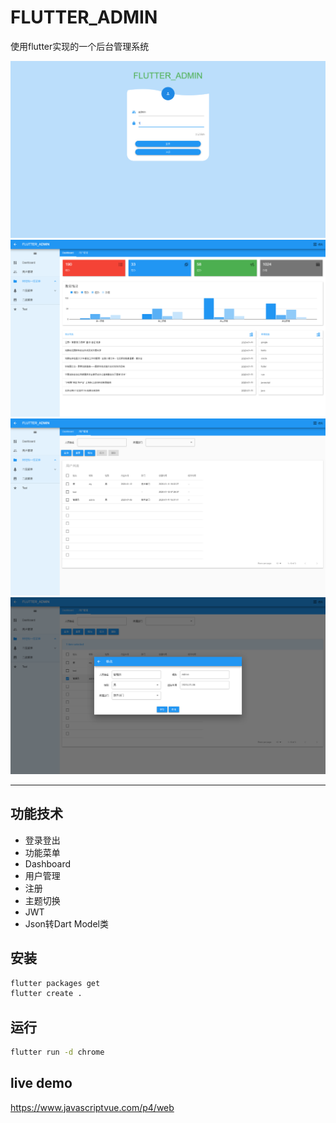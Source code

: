 # FLUTTER_ADMIN

使用flutter实现的一个后台管理系统

![image](https://raw.githubusercontent.com/cairuoyu/screenshots/master/flutter_admin_login.PNG)
![image](https://raw.githubusercontent.com/cairuoyu/screenshots/master/flutter_admin_dashboard.PNG)
![image](https://raw.githubusercontent.com/cairuoyu/screenshots/master/flutter_admin_user.PNG)
![image](https://raw.githubusercontent.com/cairuoyu/screenshots/master/flutter_admin_user-update.PNG)

---
## 功能技术
* 登录登出
* 功能菜单
* Dashboard
* 用户管理
* 注册
* 主题切换
* JWT
* Json转Dart Model类

## 安装
```bash
flutter packages get
flutter create .
```

## 运行
```bash
flutter run -d chrome
```

## live demo
https://www.javascriptvue.com/p4/web